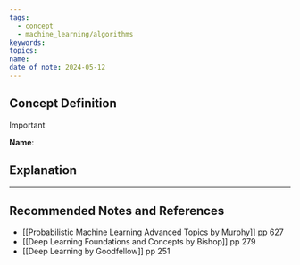 ```yaml
---
tags:
  - concept
  - machine_learning/algorithms
keywords: 
topics: 
name: 
date of note: 2024-05-12
---
```


## Concept Definition

>[!important]
>**Name**: 



## Explanation





-----------
##  Recommended Notes and References

- [[Probabilistic Machine Learning Advanced Topics by Murphy]] pp 627
- [[Deep Learning Foundations and Concepts by Bishop]] pp 279
- [[Deep Learning by Goodfellow]] pp 251
